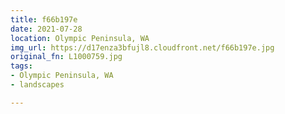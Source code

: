 ```yaml
---
title: f66b197e
date: 2021-07-28
location: Olympic Peninsula, WA
img_url: https://d17enza3bfujl8.cloudfront.net/f66b197e.jpg
original_fn: L1000759.jpg
tags:
- Olympic Peninsula, WA
- landscapes

---
```

